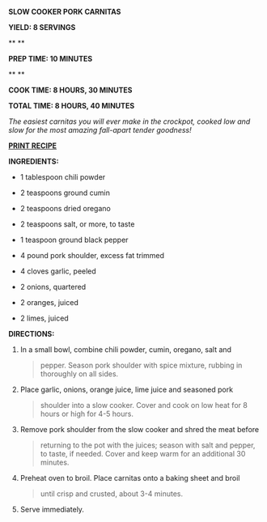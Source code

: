 **SLOW COOKER PORK CARNITAS**

**YIELD: 8 SERVINGS**

** **

**PREP TIME: 10 MINUTES**

** **

**COOK TIME: 8 HOURS, 30 MINUTES**

**TOTAL TIME: 8 HOURS, 40 MINUTES**

*The easiest carnitas you will ever make in the crockpot, cooked low and
slow for the most amazing fall-apart tender goodness!*

[**<u>PRINT
RECIPE</u>**](https://damndelicious.net/2014/10/10/slow-cooker-pork-carnitas/print/)

**INGREDIENTS:**

-   1 tablespoon chili powder

-   2 teaspoons ground cumin

-   2 teaspoons dried oregano

-   2 teaspoons salt, or more, to taste

-   1 teaspoon ground black pepper

-   4 pound pork shoulder, excess fat trimmed

-   4 cloves garlic, peeled

-   2 onions, quartered

-   2 oranges, juiced

-   2 limes, juiced

**DIRECTIONS:**

1.  In a small bowl, combine chili powder, cumin, oregano, salt and
    > pepper. Season pork shoulder with spice mixture, rubbing in
    > thoroughly on all sides.

2.  Place garlic, onions, orange juice, lime juice and seasoned pork
    > shoulder into a slow cooker. Cover and cook on low heat for 8
    > hours or high for 4-5 hours.

3.  Remove pork shoulder from the slow cooker and shred the meat before
    > returning to the pot with the juices; season with salt and pepper,
    > to taste, if needed. Cover and keep warm for an additional 30
    > minutes.

4.  Preheat oven to broil. Place carnitas onto a baking sheet and broil
    > until crisp and crusted, about 3-4 minutes.

5.  Serve immediately.
